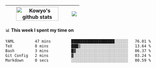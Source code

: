 | <a href="https://github.com/anuraghazra/github-readme-stats"><img width="85%" src="https://github-readme-stats.vercel.app/api?username=kowyo&show_icons=true&hide_border=true&theme=transparent" alt="Kowyo's github stats" /></a> | <a href="https://github.com/anuraghazra/github-readme-stats"><img align="center" src="https://github-readme-stats.vercel.app/api/top-langs/?username=kowyo&exclude_repo=Engineering-Competition-Robot,mobile-robot&hide=c,assembly,shaderlab,hlsl,mathematica,cmake&layout=compact&hide_border=true&theme=transparent" /></a> |
| ------------- | ------------- |

📊 **This week I spent my time on**
<!--START_SECTION:waka-->

```txt
YAML         47 mins         ███████████████████░░░░░░   76.01 %
TeX          8 mins          ███▒░░░░░░░░░░░░░░░░░░░░░   13.64 %
Bash         3 mins          █▓░░░░░░░░░░░░░░░░░░░░░░░   06.37 %
Git Config   2 mins          ▓░░░░░░░░░░░░░░░░░░░░░░░░   03.24 %
Markdown     0 secs          ░░░░░░░░░░░░░░░░░░░░░░░░░   00.59 %
```

<!--END_SECTION:waka-->
